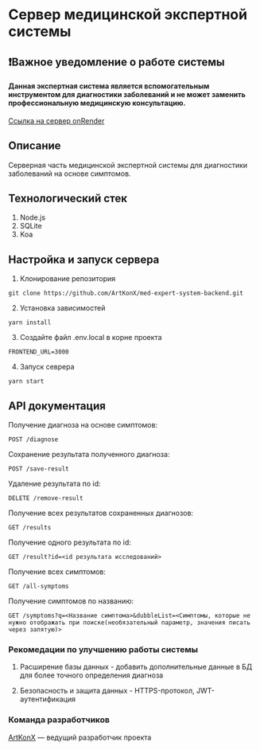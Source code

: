 # Сервер медицинской экспертной системы

## ❗Важное уведомление о работе системы
#### Данная экспертная система является вспомогательным инструментом для диагностики заболеваний и не может заменить профессиональную медицинскую консультацию.

[Ссылка на сервер onRender](https://med-expert-system-backend.onrender.com)

## Описание
Серверная часть медицинской экспертной системы для диагностики заболеваний на основе симптомов.

## Технологический стек
1. Node.js
2. SQLite
3. Koa

## Настройка и запуск сервера

1. Клонирование репозитория
```
git clone https://github.com/ArtKonX/med-expert-system-backend.git
```

2. Установка зависимостей
```
yarn install
```

3. Создайте файл .env.local в корне проекта
```
FRONTEND_URL=3000
```

4. Запуск севрера
```
yarn start
```

## API документация

Получение диагноза на основе симптомов:
```
POST /diagnose
```

Сохранение результата полученного диагноза:
```
POST /save-result
```

Удаление результата по id:
```
DELETE /remove-result
```

Получение всех результатов сохраненных диагнозов:
```
GET /results
```

Получение одного результата по id:
```
GET /result?id=<id результата исследований>
```

Получение всех симптомов:
```
GET /all-symptoms
```

Получение симптомов по названию:
```
GET /symptoms?q=<Название симптома>&dubbleList=<Симптомы, которые не нужно отображать при поиске(необязательный параметр, значения писать через запятую)>
```

### Рекомедации по улучшению работы системы

1. Расширение базы данных - добавить дополнительные данные в БД для более точного определения диагноза

2. Безопасность и защита данных - HTTPS-протокол, JWT-аутентификация

### Команда разработчиков
<a href="https://github.com/ArtKonX" >ArtKonX</a> — ведущий разработчик проекта